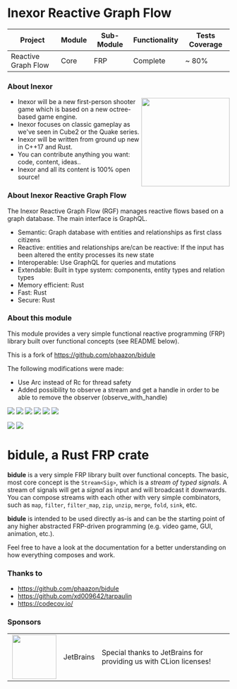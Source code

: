 # Inexor Reactive Graph Flow

| Project | Module | Sub-Module | Functionality | Tests Coverage |
| --- | --- | --- | --- | --- |
| Reactive Graph Flow | Core | FRP | Complete | ~ 80% |

### About Inexor

<a href="https://inexor.org/">
<img align="right" width="200" height="200" src="https://raw.githubusercontent.com/aschaeffer/inexor-rgf-core-model/main/docs/images/inexor_2.png">
</a>

* Inexor will be a new first-person shooter game which is based on a new octree-based game engine.
* Inexor focuses on classic gameplay as we've seen in Cube2 or the Quake series.
* Inexor will be written from ground up new in C++17 and Rust.
* You can contribute anything you want: code, content, ideas..
* Inexor and all its content is 100% open source!

### About Inexor Reactive Graph Flow

The Inexor Reactive Graph Flow (RGF) manages reactive flows based on a graph database. The main interface is GraphQL.

* Semantic: Graph database with entities and relationships as first class citizens
* Reactive: entities and relationships are/can be reactive: If the input has been altered the entity processes its new state
* Interoperable: Use GraphQL for queries and mutations
* Extendable: Built in type system: components, entity types and relation types
* Memory efficient: Rust
* Fast: Rust
* Secure: Rust

### About this module

This module provides a very simple functional reactive programming (FRP) library built over functional concepts (see
README below).

This is a fork of https://github.com/phaazon/bidule

The following modifications were made:

* Use Arc instead of Rc for thread safety
* Added possibility to observe a stream and get a handle in order to be able to remove the observer (observe_with_handle)

[<img src="https://img.shields.io/badge/Language-Rust-brightgreen">](https://www.rust-lang.org/)
[<img src="https://img.shields.io/badge/Platforms-Linux%20%26%20Windows-brightgreen">]()
[<img src="https://img.shields.io/github/workflow/status/aschaeffer/inexor-rgf-core-frp/Rust">](https://github.com/aschaeffer/inexor-rgf-core-frp/actions?query=workflow%3ARust)
[<img src="https://img.shields.io/github/last-commit/aschaeffer/inexor-rgf-core-frp">]()
[<img src="https://img.shields.io/github/languages/code-size/aschaeffer/inexor-rgf-core-frp">]()
[<img src="https://img.shields.io/codecov/c/github/aschaeffer/inexor-rgf-core-frp">](https://app.codecov.io/gh/aschaeffer/inexor-rgf-core-frp)

[<img src="https://img.shields.io/github/license/aschaeffer/inexor-rgf-core-frp">](https://github.com/aschaeffer/inexor-rgf-core-model/blob/main/LICENSE)
[<img src="https://img.shields.io/discord/698219248954376256?logo=discord">](https://discord.com/invite/acUW8k7)

# bidule, a Rust FRP crate

**bidule** is a very simple FRP library built over functional concepts. The basic, most core concept
is the `Stream<Sig>`, which is a *stream of typed signals*. A stream of signals will get a *signal*
as input and will broadcast it downwards. You can compose streams with each other with very simple
combinators, such as `map`, `filter`, `filter_map`, `zip`, `unzip`, `merge`, `fold`, `sink`, etc.

**bidule** is intended to be used directly as-is and can be the starting point of any higher
abstracted FRP-driven programming (e.g. video game, GUI, animation, etc.).

Feel free to have a look at the documentation for a better understanding on how everything composes
and work.

### Thanks to

* https://github.com/phaazon/bidule
* https://github.com/xd009642/tarpaulin
* https://codecov.io/

### Sponsors

| | | |
| --- | --- | --- |
| <a href="https://www.jetbrains.com/?from=github.com/inexorgame"><img align="right" width="100" height="100" src="https://raw.githubusercontent.com/aschaeffer/inexor-rgf-core-frp/main/docs/images/icon_CLion.svg"></a> | JetBrains | Special thanks to JetBrains for providing us with CLion licenses! |
